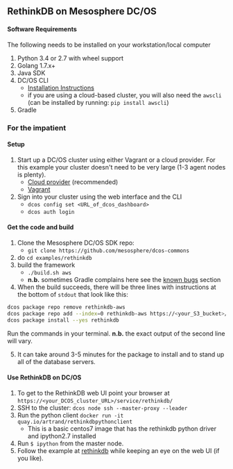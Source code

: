 ## RethinkDB on Mesosphere DC/OS

#### Software Requirements
The following needs to be installed on your workstation/local computer

1. Python 3.4 or 2.7 with wheel support
2. Golang 1.7.x+
3. Java SDK
4. DC/OS CLI
    * [Installation Instructions](http://example.com)
    * if you are using a cloud-based cluster, you will also need the `awscli` (can be installed by running: `pip install awscli`)
4. Gradle

### For the impatient

#### Setup
1. Start up a DC/OS cluster using either Vagrant or a cloud provider. For this example your cluster doesn't need to be very large (1-3 agent nodes is plenty).
    * [Cloud provider](http://example.com) (recommended)
    * [Vagrant](http://exampple.com)
2. Sign into your cluster using the web interface and the CLI
    * `dcos config set <URL_of_dcos_dashboard>`
    * `dcos auth login`

#### Get the code and build
1. Clone the Mesosphere DC/OS SDK repo:
    * `git clone https://github.com/mesosphere/dcos-commons`
2. do `cd examples/rethinkdb`
3. build the framework
    * `./build.sh aws`
    * **n.b.** sometimes Gradle complains here see the [known bugs](http://example.com) section
4. When the build succeeds, there will be three lines with instructions at the bottom of `stdout` that look like this:
```bash
dcos package repo remove rethinkdb-aws
dcos package repo add --index=0 rethinkdb-aws https://<your_S3_bucket>/stub-universe-rethinkdb.zip
dcos package install --yes rethinkdb 
```
Run the commands in your terminal. **n.b.** the exact output of the second line will vary.

5. It can take around 3-5 minutes for the package to install and to stand up all of the database servers.

#### Use RethinkDB on DC/OS
1. To get to the RethinkDB web UI point your browser at `https://<your_DCOS_cluster_URL>/service/rethinkdb/`
2. SSH to the cluster: `dcos node ssh --master-proxy --leader`
3. Run the python client `docker run -it quay.io/artrand/rethinkdbpythonclient`
    * This is a basic centos7 image that has the rethinkdb python driver and ipython2.7 installed
4. Run `$ ipython` from the master node.
5. Follow the example at [rethinkdb](https://rethinkdb.com/docs/guide/python/) while keeping an eye on the web UI (if you like).
